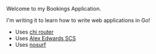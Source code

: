Welcome to my Bookings Application.

I'm writing it to learn how to write web applications in Go!

- Uses [chi router](https://www.github.com/go-chi/chi/v5)
- Uses [Alex Edwards SCS](https://www.github.com/alexedwards/scs/v2)
- Uses [nosurf](https://www.github.com/justinas/nosurf)